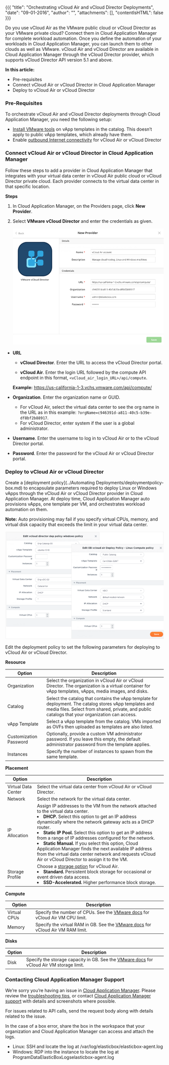{{{ "title": "Orchestrating vCloud Air and vCloud Director Deployments",
"date": "09-01-2016",
"author": "",
"attachments": [],
"contentIsHTML": false
}}}

Do you use vCloud Air as the VMware public cloud or vCloud Director as your VMware private cloud? Connect them in Cloud Application Manager for complete workload automation. Once you define the automation of your workloads in Cloud Application Manager, you can launch them to other clouds as well as VMware. vCloud Air and vCloud Director are available in Cloud Application Manager through the vCloud Director provider, which supports vCloud Director API version 5.1 and above.

**In this article:**

* Pre-requisites
* Connect vCloud Air or vCloud Director in Cloud Application Manager
* Deploy to vCloud Air or vCloud Director

### Pre-Requisites

To orchestrate vCloud Air and vCloud Director deployments through Cloud Application Manager, you need the following setup:

* [Install VMware tools](https://pubs.vmware.com/vcd-51/index.jsp?topic=%2Fcom.vmware.vcloud.users.doc_51%2FGUID-9BB72070-65E9-4458-84C3-05D8247C7343.html) on vApp templates in the catalog. This doesn’t apply to public vApp templates, which already have them.
* Enable [outbound Internet connectivity](https://kb.vmware.com/selfservice/microsites/search.do?language=en_US&cmd=displayKC&externalId=2053464) for vCloud Air or vCloud Director

### Connect vCloud Air or vCloud Director in Cloud Application Manager

Follow these steps to add a provider in Cloud Application Manager that integrates with your virtual data center in vCloud Air public cloud or vCloud Director private cloud. Each provider connects to the virtual data center in that specific location.

**Steps**

1. In Cloud Application Manager, on the Providers page, click **New Provider**.

2. Select **VMware vCloud Director** and enter the credentials as given.

    ![vcloud-air-director-connect-in-cloud-application-manager-1.png](../../images/cloud-application-manager/vcloud-air-director-connect-in-cloud-application-manager-1.png)

* **URL**

   * **vCloud Director**. Enter the URL to access the vCloud Director portal.

   * **vCloud Air**. Enter the login URL followed by the compute API endpoint in this format, `<vCloud_air_login_URL>/api/compute`.

    **Example:** https://us-california-1-3.vchs.vmware.com/api/compute/

* **Organization**. Enter the organization name or GUID.
	* For vCloud Air, select the virtual data center to see the org name in the URL as in this example: `?orgName=c946391d-a811-40c5-b39e-df8bf2b88917`.
	* For vCloud Director, enter system if the user is a global administrator.

* **Username**. Enter the username to log in to vCloud Air or to the vCloud Director portal.
* **Password**. Enter the password for the vCloud Air or vCloud Director portal.

### Deploy to vCloud Air or vCloud Director

Create a [deployment policy](../Automating Deployments/deploymentpolicy-box.md) to encapsulate parameters required to deploy Linux or Windows vApps through the vCloud Air or vCloud Director provider in Cloud Application Manager. At deploy time, Cloud Application Manager auto provisions vApps, one template per VM, and orchestrates workload automation on them.

**Note:** Auto provisioning may fail if you specify virtual CPUs, memory, and virtual disk capacity that exceeds the limit in your virtual data center.

![vcloudair-director-deployment-policy-2.png](../../images/cloud-application-manager/vcloudair-director-deployment-policy-2.png)

Edit the deployment policy to set the following parameters for deploying to vCloud Air or vCloud Director.

**Resource**

| Option | Description |
|--------|-------------|
| Organization | Select the organization in vCloud Air or vCloud Director. The organization is a virtual container for vApp templates, vApps, media images, and disks. |
| Catalog |	Select the catalog that contains the vApp template for deployment. The catalog stores vApp templates and media files. Select from shared, private, and public catalogs that your organization can access. |
| vApp Template | Select a vApp template from the catalog. VMs imported as OVFs then uploaded as templates are also listed. |
| Customization Password | Optionally, provide a custom VM administrator password. If you leave this empty, the default administrator password from the template applies.|
| Instances | Specify the number of instances to spawn from the same template. |

**Placement**

| Option | Description |
|--------|-------------|
| Virtual Data Center |	Select the virtual data center from vCloud Air or vCloud Director. |
| Network |	Select the network for the virtual data center. |
| IP Allocation | Assign IP addresses to the VM from the network attached to the virtual data center.<li>**DHCP.** Select this option to get an IP address dynamically where the network gateway acts as a DHCP router.</li><li>**Static IP Pool.** Select this option to get an IP address from a range of IP addresses configured for the network.</li><li>**Static Manual.** If you select this option, Cloud Application Manager finds the next available IP address from the virtual data center network and requests vCloud Air or vCloud Director to assign it to the VM.</li> |
| Storage Profile | Choose a [storage option](http://vcloud.vmware.com/service-offering/block-storage) for vCloud Air.<li>**Standard.** Persistent block storage for occasional or event driven data access.</li><li>**SSD-Accelerated.** Higher performance block storage.</li> |

**Compute**

| Option | Description |
|--------|-------------|
| Virtual CPUs | Specify the number of CPUs. See the [VMware docs](http://pubs.vmware.com/vca/index.jsp?topic=%2Fcom.vmware.vca.od.ug.doc%2FGUID-6180A0A5-E390-449D-8FD6-CD8601554EAE.html) for vCloud Air VM CPU limit. |
| Memory | Specify the virtual RAM in GB. See the [VMware docs](http://pubs.vmware.com/vca/index.jsp?topic=%2Fcom.vmware.vca.od.ug.doc%2FGUID-6180A0A5-E390-449D-8FD6-CD8601554EAE.html) for vCloud Air VM RAM limit. |

**Disks**

| Option | Description |
|--------|-------------|
| Disk | Specify the storage capacity in GB. See the [VMware docs](http://pubs.vmware.com/vca/index.jsp?topic=%2Fcom.vmware.vca.od.ug.doc%2FGUID-6180A0A5-E390-449D-8FD6-CD8601554EAE.html) for vCloud Air VM storage limit. |

### Contacting Cloud Application Manager Support

We’re sorry you’re having an issue in [Cloud Application Manager](https://www.ctl.io/cloud-application-manager/). Please review the [troubleshooting tips](../Troubleshooting/troubleshooting-tips.md), or contact [Cloud Application Manager support](mailto:incident@CenturyLink.com) with details and screenshots where possible.

For issues related to API calls, send the request body along with details related to the issue.

In the case of a box error, share the box in the workspace that your organization and Cloud Application Manager can access and attach the logs.
* Linux: SSH and locate the log at /var/log/elasticbox/elasticbox-agent.log
* Windows: RDP into the instance to locate the log at ProgramDataElasticBoxLogselasticbox-agent.log
